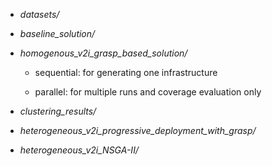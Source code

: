 - *datasets/*

- *baseline_solution/*

- *homogenous_v2i_grasp_based_solution/*

  - sequential: for generating one infrastructure

  - parallel: for multiple runs and coverage evaluation only

- *clustering_results/*

- *heterogeneous_v2i_progressive_deployment_with_grasp/*

- *heterogeneous_v2i_NSGA-II/*
